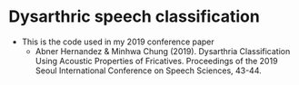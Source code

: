 # Dysarthric speech classification
- This is the code used in my 2019 conference paper 
  - Abner Hernandez & Minhwa Chung (2019). Dysarthria Classification Using Acoustic Properties of Fricatives. Proceedings of the 2019 Seoul International Conference on Speech Sciences, 43-44.
